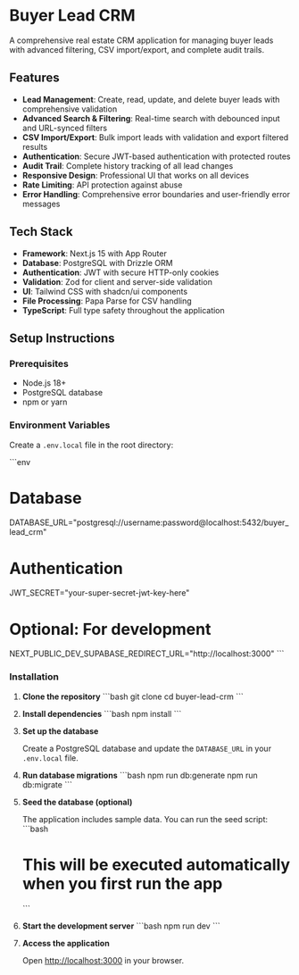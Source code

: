 # Buyer Lead CRM

A comprehensive real estate CRM application for managing buyer leads with advanced filtering, CSV import/export, and complete audit trails.

## Features

- **Lead Management**: Create, read, update, and delete buyer leads with comprehensive validation
- **Advanced Search & Filtering**: Real-time search with debounced input and URL-synced filters
- **CSV Import/Export**: Bulk import leads with validation and export filtered results
- **Authentication**: Secure JWT-based authentication with protected routes
- **Audit Trail**: Complete history tracking of all lead changes
- **Responsive Design**: Professional UI that works on all devices
- **Rate Limiting**: API protection against abuse
- **Error Handling**: Comprehensive error boundaries and user-friendly error messages

## Tech Stack

- **Framework**: Next.js 15 with App Router
- **Database**: PostgreSQL with Drizzle ORM
- **Authentication**: JWT with secure HTTP-only cookies
- **Validation**: Zod for client and server-side validation
- **UI**: Tailwind CSS with shadcn/ui components
- **File Processing**: Papa Parse for CSV handling
- **TypeScript**: Full type safety throughout the application

## Setup Instructions

### Prerequisites

- Node.js 18+ 
- PostgreSQL database
- npm or yarn

### Environment Variables

Create a `.env.local` file in the root directory:

\`\`\`env
# Database
DATABASE_URL="postgresql://username:password@localhost:5432/buyer_lead_crm"

# Authentication
JWT_SECRET="your-super-secret-jwt-key-here"

# Optional: For development
NEXT_PUBLIC_DEV_SUPABASE_REDIRECT_URL="http://localhost:3000"
\`\`\`

### Installation

1. **Clone the repository**
   \`\`\`bash
   git clone <repository-url>
   cd buyer-lead-crm
   \`\`\`

2. **Install dependencies**
   \`\`\`bash
   npm install
   \`\`\`

3. **Set up the database**
   
   Create a PostgreSQL database and update the `DATABASE_URL` in your `.env.local` file.

4. **Run database migrations**
   \`\`\`bash
   npm run db:generate
   npm run db:migrate
   \`\`\`

5. **Seed the database (optional)**
   
   The application includes sample data. You can run the seed script:
   \`\`\`bash
   # This will be executed automatically when you first run the app
   \`\`\`

6. **Start the development server**
   \`\`\`bash
   npm run dev
   \`\`\`

7. **Access the application**
   
   Open [http://localhost:3000](http://localhost:3000) in your browser.

